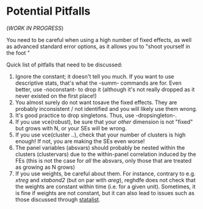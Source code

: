 # Potential Pitfalls

(*WORK IN PROGRESS*)

You need to be careful when using a high number of fixed effects, as well as advanced standard error options, as it allows you to "shoot yourself in the foot "

Quick list of pitfalls that need to be discussed:

1. Ignore the constant; it doesn't tell you much. If you want to use descriptive stats, that's what the -summ- commands are for. Even better, use -noconstant- to drop it (although it's not really dropped as it never existed on the first place!)
2. You almost surely do not want tosave the fixed effects. They are probably inconsistent / not identified and you will likely use them wrong.
3. It's good practice to drop singletons. Thus, use -dropsingleton-.
4. If you use vce(robust), be sure that your *other* dimension is not "fixed" but grows with N, or your SEs will be wrong.
5. If you use vce(cluster ..), check that your number of clusters is high enough! If not, you are making the SEs even worse!
6. The panel variables (absvars) should probably be nested within the clusters (clustervars) due to the within-panel correlation induced by the FEs
(this is not the case for *all* the absvars, only those that are treated as growing as N grows)
7. If you use weights, be careful about them. For instance, contrary to e.g. *xtreg* and *xtabond2* (but on par with *areg*), reghdfe does not check that the weights are constant within time (i.e. for a given unit). Sometimes, it is fine if weights are not constant, but it can also lead to issues such as those discussed through [statalist](http://www.statalist.org/forums/forum/general-stata-discussion/general/63794-xtologit-complex-weighting-for-a-ordered-logistic-regression-in-a-pre-post-study-design).

